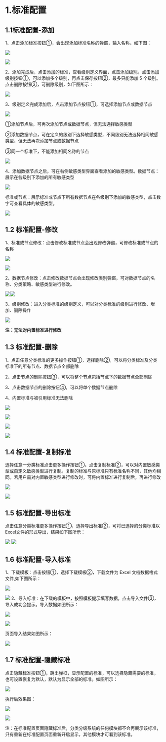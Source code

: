 # 1.标准配置

## 1.1标准配置-添加

1、点击添加标准按钮①，会出现添加标准名称的弹窗，输入名称，如下图：

![](/data_classification/images/operation/dc/config/standard/standard_1.png)

![](/data_classification/images/operation/dc/config/standard/standard_2.png)

2、添加完成后，点击添加的标准，查看级别定义界面，点击添加级别。点击添加级别按钮①，可以添加多个级别，再点击保存按钮②，最多只能添加 5 个级别。点击删除按钮③，可删除级别，如下图所示：

![](/data_classification/images/operation/dc/config/standard/standard_3.png)

 3、级别定义完成添加后，点击添加节点按钮①，可选择添加节点或数据节点

![](/data_classification/images/operation/dc/config/standard/standard_4.png)

①添加节点后，可再次添加节点或数据节点，但无法选择敏感类型

②添加数据节点，可在定义的级别下选择敏感类型，不同级别无法选择相同敏感类型，但无法再次添加节点或数据节点

 ③同一个标准下，不能添加相同名称的节点

![](/data_classification/images/operation/dc/config/standard/standard_5.png)

4、添加数据节点之后，可在右侧敏感类型界面查看添加的敏感类型。数据节点：展示在各级别下添加的所有敏感类型

![](/data_classification/images/operation/dc/config/standard/standard_6.png)

标准或节点：展示标准或节点下所有数据节点在各级别下添加的敏感类型，点击数字可查看具体的敏感类型。

![](/data_classification/images/operation/dc/config/standard/standard_7.jpg)

## 1.2 标准配置-修改

1、标准或节点修改：点击修改标准或节点会出现修改弹窗，可修改标准或节点的名称

![](/data_classification/images/operation/dc/config/standard/standard_8.jpg)

![](/data_classification/images/operation/dc/config/standard/standard_9.jpg)

2、数据节点修改：点击修改数据节点会出现修改类别弹窗，可对数据节点的名称、分类策略、敏感类型进行修改。

![](/data_classification/images/operation/dc/config/standard/standard_10.jpg)![](/data_classification/images/operation/dc/config/standard/standard_11.jpg)

3、级别修改：进入分类标准的级别定义，可以对分类标准的级别进行修改、增加、删除操作

![](/data_classification/images/operation/dc/config/standard/standard_12.jpg)

**注：无法对内置标准进行修改** 

## 1.3 标准配置-删除

1、点击任意分类标准的更多操作按钮①，选择删除②，可以将分类标准及分类标准下的所有节点、数据节点全部删除

2、点击节点的删除按钮③，可以将整个节点包括节点下的数据节点全部删除

3、点击数据节点的删除按钮④，可以将单个数据节点删除

4、内置标准与被引用标准无法删除

![](/data_classification/images/operation/dc/config/standard/standard_13.jpg)

 ![](/data_classification/images/operation/dc/config/standard/standard_14.jpg)

![](/data_classification/images/operation/dc/config/standard/standard_15.jpg)

![](/data_classification/images/operation/dc/config/standard/standard_16.jpg)

## 1.4 标准配置-复制标准

选择任意一分类标准点击更多操作按钮①，点击复制标准②，可以对内置敏感类型或自定义敏感类型进行复制。复制的标准与原标准只有标准名称不同，其他均相同。若用户需对内置敏感类型进行修改时，可将内置标准进行复制后，再进行修改

![](/data_classification/images/operation/dc/config/standard/standard_17.jpg)

![](/data_classification/images/operation/dc/config/standard/standard_18.jpg) 

## 1.5 标准配置-导出标准

点击任意分类标准更多操作按钮①，选择导出标准②，可将已选择的分类标准以 Excel文件的形式导出，结果如下图所示：

![](/data_classification/images/operation/dc/config/standard/standard_19.jpg)
![](/data_classification/images/operation/dc/config/standard/standard_20.jpg)

## 1.6 标准配置-导入标准

1、下载模板：点击按钮①，选择下载模板②，下载文件为 Excel 文档数据格式文件,如下图所示：

![](/data_classification/images/operation/dc/config/standard/standard_21.jpg)

 ![](/data_classification/images/operation/dc/config/standard/standard_22.jpg)
2、导入标准：在下载的模板中，按照模板提示填写数据，点击导入文件③，导入成功会提示。导入数据如图所示：

![](/data_classification/images/operation/dc/config/standard/standard_23.jpg)

 ![](/data_classification/images/operation/dc/config/standard/standard_24.jpg)

页面导入结果如图所示：

 ![](/data_classification/images/operation/dc/config/standard/standard_25.jpg)

## 1.7 标准配置-隐藏标准

点击隐藏标准按钮①，跳出弹框，显示配置的标准，可以选择隐藏需要的标准，也可设置恢复为默认，默认为显示全部的标准。如图所示：

![](/data_classification/images/operation/dc/config/standard/standard_26.jpg)

 执行后效果图：

![](/data_classification/images/operation/dc/config/standard/standard_27.jpg)

![](/data_classification/images/operation/dc/config/standard/standard_28.jpg)

注：在标准配置页面隐藏标准后，分类分级系统的任何模块都不会再展示该标准，只有重新在标准配置页面重新开启显示，其他模块才可看到该标准。
